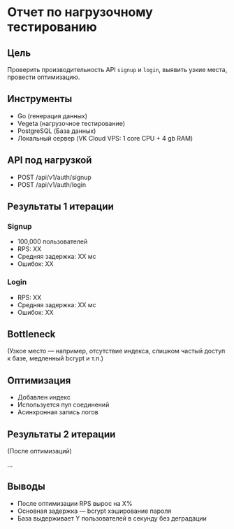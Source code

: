 # Отчет по нагрузочному тестированию

## Цель

Проверить производительность API `signup` и `login`, выявить узкие места, провести оптимизацию.

## Инструменты

- Go (генерация данных)
- Vegeta (нагрузочное тестирование)
- PostgreSQL (База данных)
- Локальный сервер (VK Cloud VPS: 1 core CPU + 4 gb RAM)

## API под нагрузкой

- POST /api/v1/auth/signup
- POST /api/v1/auth/login

## Результаты 1 итерации

### Signup

- 100,000 пользователей
- RPS: XX
- Средняя задержка: XX мс
- Ошибок: XX

### Login

- RPS: XX
- Средняя задержка: XX мс
- Ошибок: XX

## Bottleneck

(Узкое место — например, отсутствие индекса, слишком частый доступ к базе, медленный bcrypt и т.п.)

## Оптимизация

- Добавлен индекс
- Используется пул соединений
- Асинхронная запись логов

## Результаты 2 итерации

(После оптимизаций)

...

## Выводы

- После оптимизации RPS вырос на X%
- Основная задержка — bcrypt хэширование пароля
- База выдерживает Y пользователей в секунду без деградации
